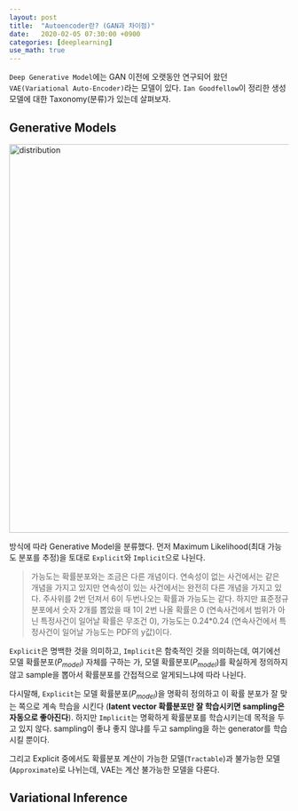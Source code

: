 ```yaml
---
layout: post
title:  "Autoencoder란? (GAN과 차이점)"
date:   2020-02-05 07:30:00 +0900
categories: [deeplearning]
use_math: true
---
```


`Deep Generative Model`에는 GAN 이전에 오랫동안 연구되어 왔던 `VAE(Variational Auto-Encoder)`라는 모델이 있다. `Ian Goodfellow`이 정리한 생성모델에 대한 Taxonomy(분류)가 있는데 살펴보자.

## Generative Models

<img src="https://raw.githubusercontent.com/jsstar522/jsstar522.github.io/master/static/img/_posts/20200210/1.png" alt="distribution" style="display:block; width:700px; margin: 0 auto;"/>

방식에 따라 Generative Model을 분류했다. 먼저 Maximum Likelihood(최대 가능도 분포를 추정)을 토대로 `Explicit`와 `Implicit`으로 나뉜다. 

> 가능도는 확률분포와는 조금은 다른 개념이다. 연속성이 없는 사건에서는 같은 개념을 가지고 있지만 연속성이 있는 사건에서는 완전히 다른 개념을 가지고 있다. 주사위를 2번 던져서 6이 두번나오는 확률과 가능도는 같다. 하지만 표준정규분포에서 숫자 2개를 뽑았을 때 1이 2번 나올 확률은 0 (연속사건에서 범위가 아닌 특정사건이 일어날 확률은 무조건 0), 가능도는 0.24*0.24 (연속사건에서 특정사건이 일어날 가능도는 PDF의 y값)이다.

`Explicit`은 명백한 것을 의미하고, `Implicit`은 함축적인 것을 의미하는데, 여기에선 모델 확률분포($P_{model}$) 자체를 구하는 가, 모델 확률분포($P_{model}$)를 확실하게 정의하지 않고 sample을 뽑아서 확률분포를 간접적으로 알게되느냐에 따라 나뉜다. 

다시말해, `Explicit`는 모델 확률분포($P_{model}$)을 명확히 정의하고 이 확률 분포가 잘 맞는 쪽으로 계속 학습을 시킨다 (**latent vector 확률분포만 잘 학습시키면 sampling은 자동으로 좋아진다**). 하지만 `Implicit`는 명확하게 확률분포를 학습시키는데 목적을 두고 있지 않다. sampling이 좋냐 좋지 않냐를 두고 sampling을 하는 generator를 학습시킬 뿐이다.

그리고 Explicit 중에서도 확률분포 계산이 가능한 모델(`Tractable`)과 불가능한 모델(`Approximate`)로 나뉘는데, VAE는 계산 불가능한 모델을 다룬다. 

## Variational Inference

